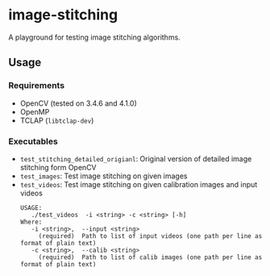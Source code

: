 # image-stitching
A playground for testing image stitching algorithms.

## Usage

### Requirements

- OpenCV (tested on 3.4.6 and 4.1.0)
- OpenMP
- TCLAP (`libtclap-dev`)

### Executables

- `test_stitching_detailed_origianl`: Original version of detailed image stitching form OpenCV
- `test_images`: Test image stitching on given images
- `test_videos`: Test image stitching on given calibration images and input videos
  ```shell
  USAGE:
     ./test_videos  -i <string> -c <string> [-h]
  Where:
     -i <string>,  --input <string>
       (required)  Path to list of input videos (one path per line as format of plain text)
     -c <string>,  --calib <string>
       (required)  Path to list of calib images (one path per line as format of plain text)
  ```